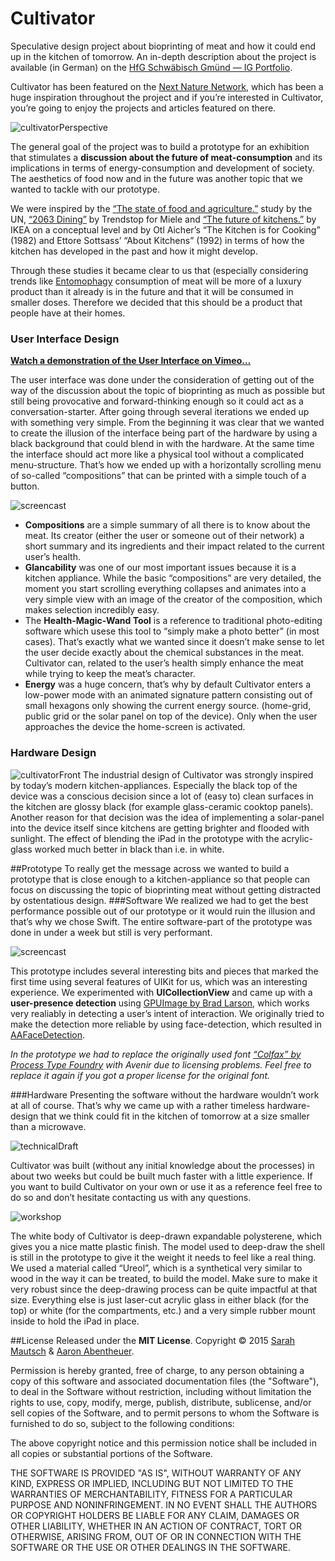 # Cultivator
Speculative design project about bioprinting of meat and how it could end up in the kitchen of tomorrow.
An in-depth description about the project is available (in German) on the [HfG Schwäbisch Gmünd — IG Portfolio](http://ig.hfg-gmuend.de/Members/aaron_abentheuer/meine-projekte/cultivator).

Cultivator has been featured on the [Next Nature Network](http://www.nextnature.net/2015/05/bioprinting-in-the-kitchen-of-the-future/), which has been a huge inspiration throughout the project and if you’re interested in Cultivator, you’re going to enjoy the projects and articles featured on there.

![cultivatorPerspective](https://github.com/aaronabentheuer/Cultivator/blob/master/Images/CultivatorPerspective.jpg)

The general goal of the project was to build a prototype for an exhibition that stimulates a **discussion about the future of meat-consumption** and its implications in terms of energy-consumption and development of society. The aesthetics of food now and in the future was another topic that we wanted to tackle with our prototype.

We were inspired by the [“The state of food and agriculture.”](http://www.fao.org/docrep/018/i3300e/i3300e.pdf) study by the UN, [“2063 Dining”](http://www.londondesignfestival.com/news/2063-dining) by Trendstop for Miele and [“The future of kitchens.”](http://www.ikea.com/ms/en_GB/about_ikea/press/PR_FILES/Future_kitchens_report_FINAL.pdf) by IKEA on a conceptual level and by Otl Aicher’s “The Kitchen is for Cooking” (1982) and Ettore Sottsass’ “About Kitchens” (1992) in terms of how the kitchen has developed in the past and how it might develop.

Through these studies it became clear to us that (especially considering trends like [Entomophagy](http://en.wikipedia.org/wiki/Entomophagy) consumption of meat will be more of a luxury product than it already is in the future and that it will be consumed in smaller doses. Therefore we decided that this should be a product that people have at their homes.

### User Interface Design
**[Watch a demonstration of the User Interface on Vimeo…](https://vimeo.com/126790048)**

The user interface was done under the consideration of getting out of the way of the discussion about the topic of bioprinting as much as possible but still being provocative and forward-thinking enough so it could act as a conversation-starter. After going through several iterations we ended up with something very simple.
From the beginning it was clear that we wanted to create the illusion of the interface being part of the hardware by using a black background that could blend in with the hardware. At the same time the interface should act more like a physical tool without a complicated menu-structure. That’s how we ended up with a horizontally scrolling menu of so-called “compositions” that can be printed with a simple touch of a button. 

![screencast](https://github.com/aaronabentheuer/Cultivator/blob/master/Images/screencast.gif)

* **Compositions** are a simple summary of all there is to know about the meat. Its creator (either the user or someone out of their network) a short summary and its ingredients and their impact related to the current user’s health. 
* **Glancability** was one of our most important issues because it is a kitchen appliance. While the basic “compositions” are very detailed, the moment you start scrolling everything collapses and animates into a very simple view with an image of the creator of the composition, which makes selection incredibly easy.
* The **Health-Magic-Wand Tool** is a reference to traditional photo-editing software which usese this tool to “simply make a photo better” (in most cases). That’s exactly what we wanted since it doesn’t make sense to let the user decide exactly about the chemical substances in the meat. Cultivator can, related to the user’s health simply enhance the meat while trying to keep the meat’s character.
* **Energy** was a huge concern, that’s why by default Cultivator enters a low-power mode with an animated signature pattern consisting out of small hexagons only showing the current energy source. (home-grid, public grid or the solar panel on top of the device). Only when the user approaches the device the home-screen is activated.

### Hardware Design
![cultivatorFront](https://github.com/aaronabentheuer/Cultivator/blob/master/Images/CultivatorFront.jpg)
The industrial design of Cultivator was strongly inspired by today’s modern kitchen-appliances. Especially the black top of the device was a conscious decision since a lot of (easy to) clean surfaces in the kitchen are glossy black (for example glass-ceramic cooktop panels). Another reason for that decision was the idea of implementing a solar-panel into the device itself since kitchens are getting brighter and flooded with sunlight. The effect of blending the iPad in the prototype with the acrylic-glass worked much better in black than i.e. in white.

##Prototype
To really get the message across we wanted to build a prototype that is close enough to a kitchen-appliance so that people can focus on discussing the topic of bioprinting meat without getting distracted by ostentatious design.
###Software
We realized we had to get the best performance possible out of our prototype or it would ruin the illusion and that’s why we chose Swift. The entire software-part of the prototype was done in under a week but still is very performant.

![screencast](https://github.com/aaronabentheuer/Cultivator/blob/master/Images/screencast.gif)

This prototype includes several interesting bits and pieces that marked the first time using several features of UIKit for us, which was an interesting experience. We experimented with **UICollectionView** and came up with a **user-presence detection** using [GPUImage by Brad Larson](https://github.com/BradLarson/GPUImage), which works very realiably in detecting a user’s intent of interaction. We originally tried to make the detection more reliable by using face-detection, which resulted in [AAFaceDetection](https://github.com/aaronabentheuer/AAFaceDetection).

*In the prototype we had to replace the originally used font [“Colfax” by Process Type Foundry](https://processtypefoundry.com/fonts/colfax/) with Avenir due to licensing problems. Feel free to replace it again if you got a proper license for the original font.*

###Hardware
Presenting the software without the hardware wouldn’t work at all of course. That’s why we came up with a rather timeless hardware-design that we think could fit in the kitchen of tomorrow at a size smaller than a microwave.

![technicalDraft](https://github.com/aaronabentheuer/Cultivator/blob/master/Images/Technical%20Draft.png)

Cultivator was built (without any initial knowledge about the processes) in about two weeks but could be built much faster with a little experience. If you want to build Cultivator on your own or use it as a reference feel free to do so and don’t hesitate contacting us with any questions.

![workshop](https://github.com/aaronabentheuer/Cultivator/blob/master/Images/workshop.jpg)

The white body of Cultivator is deep-drawn expandable polysterene, which gives you a nice matte plastic finish. The model used to deep-draw the shell is still in the prototype to give it the weight it needs to feel like a real thing. We used a material called “Ureol”, which is a synthetical very similar to wood in the way it can be treated, to build the model. Make sure to make it very robust since the deep-drawing process can be quite impactful at that size.
Everything else is just laser-cut acrylic glass in either black (for the top) or white (for the compartments, etc.) and a very simple rubber mount inside to hold the iPad in place.

##License
Released under the **MIT License**.
Copyright © 2015 [Sarah Mautsch](http://www.sarahmautsch.com) & [Aaron Abentheuer](http://www.aaronabentheuer.com).

Permission is hereby granted, free of charge, to any person obtaining a copy of this software and associated documentation files (the "Software"), to deal in the Software without restriction, including without limitation the rights to use, copy, modify, merge, publish, distribute, sublicense, and/or sell copies of the Software, and to permit persons to whom the Software is furnished to do so, subject to the following conditions:

The above copyright notice and this permission notice shall be included in all copies or substantial portions of the Software.

THE SOFTWARE IS PROVIDED "AS IS", WITHOUT WARRANTY OF ANY KIND, EXPRESS OR IMPLIED, INCLUDING BUT NOT LIMITED TO THE WARRANTIES OF MERCHANTABILITY, FITNESS FOR A PARTICULAR PURPOSE AND NONINFRINGEMENT. IN NO EVENT SHALL THE AUTHORS OR COPYRIGHT HOLDERS BE LIABLE FOR ANY CLAIM, DAMAGES OR OTHER LIABILITY, WHETHER IN AN ACTION OF CONTRACT, TORT OR OTHERWISE, ARISING FROM, OUT OF OR IN CONNECTION WITH THE SOFTWARE OR THE USE OR OTHER DEALINGS IN THE SOFTWARE.

